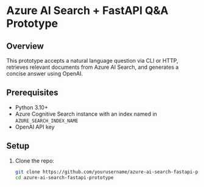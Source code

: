 # Azure AI Search + FastAPI Q&A Prototype

## Overview
This prototype accepts a natural language question via CLI or HTTP, retrieves relevant documents from Azure AI Search, and generates a concise answer using OpenAI.

## Prerequisites
- Python 3.10+
- Azure Cognitive Search instance with an index named in `AZURE_SEARCH_INDEX_NAME`
- OpenAI API key

## Setup
1. Clone the repo:
   ```bash
   git clone https://github.com/yourusername/azure-ai-search-fastapi-prototype.git
   cd azure-ai-search-fastapi-prototype
